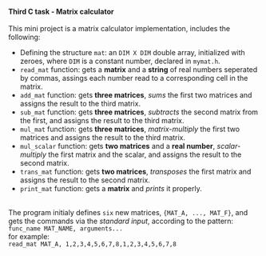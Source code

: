 <b>Third C task - Matrix calculator </b>
<br><br>
This mini project is a matrix calculator implementation, includes the following:
* Defining the structure `mat`: an `DIM X DIM` double array, initialized with zeroes, where `DIM` is a constant number, declared in `mymat.h`.
* `read_mat` function: gets a <b>matrix</b> and a <b>string</b> of real numbers seperated by commas, assings each number read to a corresponding cell in the matrix.
* `add_mat` function: gets <b>three matrices</b>, <i>sums</i> the first two matrices and assigns the result to the third matrix.
* `sub_mat` function: gets <b>three matrices</b>, <i>subtracts</i> the second matrix from the first, and assigns the result to the third matrix.
* `mul_mat` function: gets <b>three matrices</b>, <i>matrix-multiply</i> the first two matrices and assigns the result to the third matrix.
* `mul_scalar` function: gets <b>two matrices</b> and a <b>real number</b>, <i>scalar-multiply</i> the first matrix and the scalar, and assigns the result to the second matrix.
* `trans_mat` function: gets <b>two matrices</b>, <i>transposes</i> the first matrix and assigns the result to the second matrix.
* `print_mat` function: gets a <b>matrix</b> and <i>prints</i> it properly.
<br><br>

The program initialy defines `six` new matrices, `{MAT_A, ..., MAT_F}`, and gets the commands via the <i>standard input</i>, according to the pattern: <br>
`func_name MAT_NAME, arguments...`<br>
for example: <br>
`read_mat MAT_A, 1,2,3,4,5,6,7,8,1,2,3,4,5,6,7,8`
